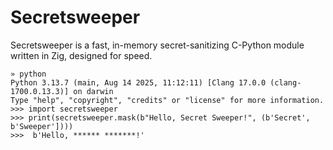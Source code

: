 # Secretsweeper

Secretsweeper is a fast, in-memory secret-sanitizing C-Python module written in Zig, designed for speed.

```shell 
» python          
Python 3.13.7 (main, Aug 14 2025, 11:12:11) [Clang 17.0.0 (clang-1700.0.13.3)] on darwin
Type "help", "copyright", "credits" or "license" for more information.
>>> import secretsweeper
>>> print(secretsweeper.mask(b"Hello, Secret Sweeper!", (b'Secret', b'Sweeper'])))
>>>  b'Hello, ****** *******!' 
```
